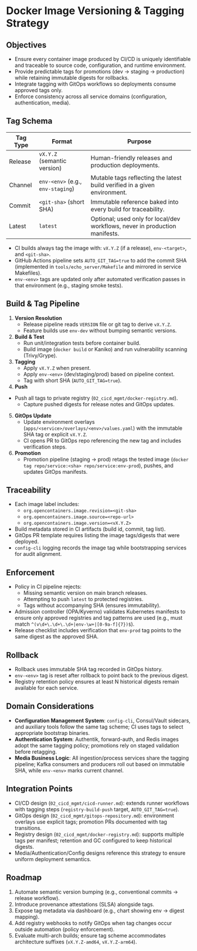 # Docker Image Versioning & Tagging Strategy

## Objectives
- Ensure every container image produced by CI/CD is uniquely identifiable and traceable to source code, configuration, and runtime environment.
- Provide predictable tags for promotions (dev → staging → production) while retaining immutable digests for rollbacks.
- Integrate tagging with GitOps workflows so deployments consume approved tags only.
- Enforce consistency across all service domains (configuration, authentication, media).

## Tag Schema
| Tag Type | Format | Purpose |
| --- | --- | --- |
| Release | `vX.Y.Z` (semantic version) | Human-friendly releases and production deployments. |
| Channel | `env-<env>` (e.g., `env-staging`) | Mutable tags reflecting the latest build verified in a given environment. |
| Commit | `<git-sha>` (short SHA) | Immutable reference baked into every build for traceability. |
| Latest | `latest` | Optional; used only for local/dev workflows, never in production manifests. |

- CI builds always tag the image with: `vX.Y.Z` (if a release), `env-<target>`, and `<git-sha>`.
- GitHub Actions pipeline sets `AUTO_GIT_TAG=true` to add the commit SHA (implemented in `tools/echo_server/Makefile` and mirrored in service Makefiles).
- `env-<env>` tags are updated only after automated verification passes in that environment (e.g., staging smoke tests).

## Build & Tag Pipeline
1. **Version Resolution**
   - Release pipeline reads `VERSION` file or git tag to derive `vX.Y.Z`.
   - Feature builds use `env-dev` without bumping semantic versions.
2. **Build & Test**
   - Run unit/integration tests before container build.
   - Build image (`docker build` or Kaniko) and run vulnerability scanning (Trivy/Grype).
3. **Tagging**
   - Apply `vX.Y.Z` when present.
   - Apply `env-<env>` (dev/staging/prod) based on pipeline context.
   - Tag with short SHA (`AUTO_GIT_TAG=true`).
4. **Push**
- Push all tags to private registry (`02_cicd_mgmt/docker-registry.md`).
   - Capture pushed digests for release notes and GitOps updates.
5. **GitOps Update**
   - Update environment overlays (`apps/<service>/overlays/<env>/values.yaml`) with the immutable SHA tag or explicit `vX.Y.Z`.
   - CI opens PR to GitOps repo referencing the new tag and includes verification steps.
6. **Promotion**
   - Promotion pipeline (staging → prod) retags the tested image (`docker tag repo/service:<sha> repo/service:env-prod`), pushes, and updates GitOps manifests.

## Traceability
- Each image label includes:
  - `org.opencontainers.image.revision=<git-sha>`
  - `org.opencontainers.image.source=<repo-url>`
  - `org.opencontainers.image.version=<vX.Y.Z>`
- Build metadata stored in CI artifacts (build id, commit, tag list).
- GitOps PR template requires listing the image tags/digests that were deployed.
- `config-cli` logging records the image tag while bootstrapping services for audit alignment.

## Enforcement
- Policy in CI pipeline rejects:
  - Missing semantic version on main branch releases.
  - Attempting to push `latest` to protected registries.
  - Tags without accompanying SHA (ensures immutability).
- Admission controller (OPA/Kyverno) validates Kubernetes manifests to ensure only approved registries and tag patterns are used (e.g., must match `^(v\d+\.\d+\.\d+|env-\w+|[0-9a-f]{7})$`).
- Release checklist includes verification that `env-prod` tag points to the same digest as the approved SHA.

## Rollback
- Rollback uses immutable SHA tag recorded in GitOps history.
- `env-<env>` tag is reset after rollback to point back to the previous digest.
- Registry retention policy ensures at least N historical digests remain available for each service.

## Domain Considerations
- **Configuration Management System**: `config-cli`, Consul/Vault sidecars, and auxiliary tools follow the same tag scheme; CI uses tags to select appropriate bootstrap binaries.
- **Authentication System**: Authentik, forward-auth, and Redis images adopt the same tagging policy; promotions rely on staged validation before retagging.
- **Media Business Logic**: All ingestion/process services share the tagging pipeline; Kafka consumers and producers roll out based on immutable SHA, while `env-<env>` marks current channel.

## Integration Points
- CI/CD design (`02_cicd_mgmt/cicd-runner.md`): extends runner workflows with tagging steps (`registry-build-push` target, `AUTO_GIT_TAG=true`).
- GitOps design (`02_cicd_mgmt/gitops-repository.md`): environment overlays use explicit tags; promotion PRs documented with tag transitions.
- Registry design (`02_cicd_mgmt/docker-registry.md`): supports multiple tags per manifest; retention and GC configured to keep historical digests.
- Media/Authentication/Config designs reference this strategy to ensure uniform deployment semantics.

## Roadmap
1. Automate semantic version bumping (e.g., conventional commits → release workflow).
2. Introduce provenance attestations (SLSA) alongside tags.
3. Expose tag metadata via dashboard (e.g., chart showing env → digest mapping).
4. Add registry webhooks to notify GitOps when tag changes occur outside automation (policy enforcement).
5. Evaluate multi-arch builds; ensure tag scheme accommodates architecture suffixes (`vX.Y.Z-amd64`, `vX.Y.Z-arm64`).

